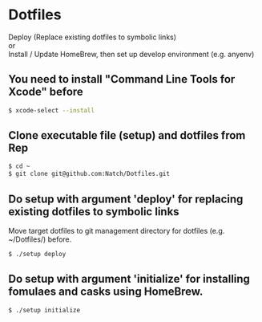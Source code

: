 # Dotfiles
Deploy (Replace existing dotfiles to symbolic links)  
or  
Install / Update HomeBrew, then set up develop environment (e.g. anyenv)

## You need to install "Command Line Tools for Xcode" before
```bash
$ xcode-select --install
```

## Clone executable file (setup) and dotfiles from Rep
```bash
$ cd ~
$ git clone git@github.com:Natch/Dotfiles.git
```

## Do setup with argument 'deploy' for replacing existing dotfiles to symbolic links
Move target dotfiles to git management directory for dotfiles (e.g. ~/Dotfiles/) before.
```bash
$ ./setup deploy
```
## Do setup with argument 'initialize' for installing fomulaes and casks using HomeBrew.
```bash
$ ./setup initialize
```


